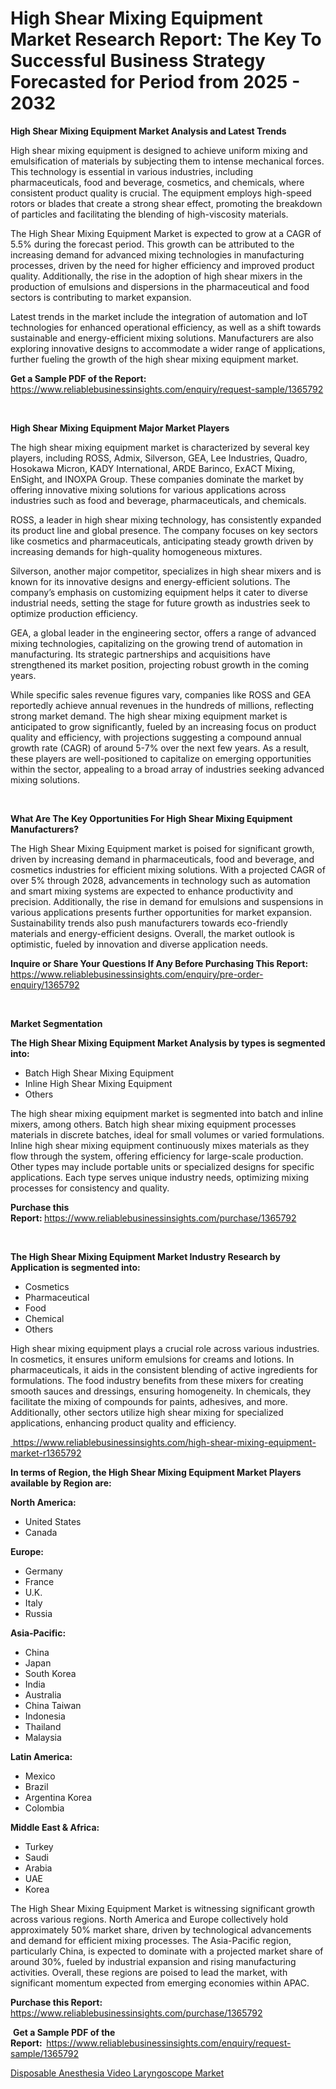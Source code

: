 <p><h1>High Shear Mixing Equipment Market Research Report: The Key To Successful Business Strategy Forecasted for Period from 2025 - 2032</h1></p><p><strong>High Shear Mixing Equipment Market Analysis and Latest Trends</strong></p>
<p><p>High shear mixing equipment is designed to achieve uniform mixing and emulsification of materials by subjecting them to intense mechanical forces. This technology is essential in various industries, including pharmaceuticals, food and beverage, cosmetics, and chemicals, where consistent product quality is crucial. The equipment employs high-speed rotors or blades that create a strong shear effect, promoting the breakdown of particles and facilitating the blending of high-viscosity materials.</p><p>The High Shear Mixing Equipment Market is expected to grow at a CAGR of 5.5% during the forecast period. This growth can be attributed to the increasing demand for advanced mixing technologies in manufacturing processes, driven by the need for higher efficiency and improved product quality. Additionally, the rise in the adoption of high shear mixers in the production of emulsions and dispersions in the pharmaceutical and food sectors is contributing to market expansion. </p><p>Latest trends in the market include the integration of automation and IoT technologies for enhanced operational efficiency, as well as a shift towards sustainable and energy-efficient mixing solutions. Manufacturers are also exploring innovative designs to accommodate a wider range of applications, further fueling the growth of the high shear mixing equipment market.</p></p>
<p><strong>Get a Sample PDF of the Report:&nbsp;</strong> <a href="https://www.reliablebusinessinsights.com/enquiry/request-sample/1365792?utm_campaign=3003&utm_medium=2&utm_source=Github&utm_content=ia&utm_term=22032025&utm_id=high-shear-mixing-equipment">https://www.reliablebusinessinsights.com/enquiry/request-sample/1365792</a></p>
<p>&nbsp;</p>
<p><strong>High Shear Mixing Equipment Major Market Players</strong></p>
<p><p>The high shear mixing equipment market is characterized by several key players, including ROSS, Admix, Silverson, GEA, Lee Industries, Quadro, Hosokawa Micron, KADY International, ARDE Barinco, ExACT Mixing, EnSight, and INOXPA Group. These companies dominate the market by offering innovative mixing solutions for various applications across industries such as food and beverage, pharmaceuticals, and chemicals.</p><p>ROSS, a leader in high shear mixing technology, has consistently expanded its product line and global presence. The company focuses on key sectors like cosmetics and pharmaceuticals, anticipating steady growth driven by increasing demands for high-quality homogeneous mixtures.</p><p>Silverson, another major competitor, specializes in high shear mixers and is known for its innovative designs and energy-efficient solutions. The company’s emphasis on customizing equipment helps it cater to diverse industrial needs, setting the stage for future growth as industries seek to optimize production efficiency.</p><p>GEA, a global leader in the engineering sector, offers a range of advanced mixing technologies, capitalizing on the growing trend of automation in manufacturing. Its strategic partnerships and acquisitions have strengthened its market position, projecting robust growth in the coming years.</p><p>While specific sales revenue figures vary, companies like ROSS and GEA reportedly achieve annual revenues in the hundreds of millions, reflecting strong market demand. The high shear mixing equipment market is anticipated to grow significantly, fueled by an increasing focus on product quality and efficiency, with projections suggesting a compound annual growth rate (CAGR) of around 5-7% over the next few years. As a result, these players are well-positioned to capitalize on emerging opportunities within the sector, appealing to a broad array of industries seeking advanced mixing solutions.</p></p>
<p>&nbsp;</p>
<p><strong>What Are The Key Opportunities For High Shear Mixing Equipment Manufacturers?</strong></p>
<p><p>The High Shear Mixing Equipment market is poised for significant growth, driven by increasing demand in pharmaceuticals, food and beverage, and cosmetics industries for efficient mixing solutions. With a projected CAGR of over 5% through 2028, advancements in technology such as automation and smart mixing systems are expected to enhance productivity and precision. Additionally, the rise in demand for emulsions and suspensions in various applications presents further opportunities for market expansion. Sustainability trends also push manufacturers towards eco-friendly materials and energy-efficient designs. Overall, the market outlook is optimistic, fueled by innovation and diverse application needs.</p></p>
<p><strong>Inquire or Share Your Questions If Any Before Purchasing This Report:</strong> <a href="https://www.reliablebusinessinsights.com/enquiry/pre-order-enquiry/1365792?utm_campaign=3003&utm_medium=2&utm_source=Github&utm_content=ia&utm_term=22032025&utm_id=high-shear-mixing-equipment">https://www.reliablebusinessinsights.com/enquiry/pre-order-enquiry/1365792</a></p>
<p>&nbsp;</p>
<p><strong>Market Segmentation</strong></p>
<p><strong>The High Shear Mixing Equipment Market Analysis by types is segmented into:</strong></p>
<p><ul><li>Batch High Shear Mixing Equipment</li><li>Inline High Shear Mixing Equipment</li><li>Others</li></ul></p>
<p><p>The high shear mixing equipment market is segmented into batch and inline mixers, among others. Batch high shear mixing equipment processes materials in discrete batches, ideal for small volumes or varied formulations. Inline high shear mixing equipment continuously mixes materials as they flow through the system, offering efficiency for large-scale production. Other types may include portable units or specialized designs for specific applications. Each type serves unique industry needs, optimizing mixing processes for consistency and quality.</p></p>
<p><strong>Purchase this Report:&nbsp;</strong><a href="https://www.reliablebusinessinsights.com/purchase/1365792?utm_campaign=3003&utm_medium=2&utm_source=Github&utm_content=ia&utm_term=22032025&utm_id=high-shear-mixing-equipment">https://www.reliablebusinessinsights.com/purchase/1365792</a></p>
<p>&nbsp;</p>
<p><strong>The High Shear Mixing Equipment Market Industry Research by Application is segmented into:</strong></p>
<p><ul><li>Cosmetics</li><li>Pharmaceutical</li><li>Food</li><li>Chemical</li><li>Others</li></ul></p>
<p><p>High shear mixing equipment plays a crucial role across various industries. In cosmetics, it ensures uniform emulsions for creams and lotions. In pharmaceuticals, it aids in the consistent blending of active ingredients for formulations. The food industry benefits from these mixers for creating smooth sauces and dressings, ensuring homogeneity. In chemicals, they facilitate the mixing of compounds for paints, adhesives, and more. Additionally, other sectors utilize high shear mixing for specialized applications, enhancing product quality and efficiency.</p></p>
<p><a href="https://www.reliablebusinessinsights.com/high-shear-mixing-equipment-market-r1365792?utm_campaign=3003&utm_medium=2&utm_source=Github&utm_content=ia&utm_term=22032025&utm_id=high-shear-mixing-equipment">&nbsp;https://www.reliablebusinessinsights.com/high-shear-mixing-equipment-market-r1365792</a></p>
<p><strong>In terms of Region, the High Shear Mixing Equipment Market Players available by Region are:</strong></p>
<p>
    <p> <strong> North America: </strong>
        <ul>
            <li>United States</li>
            <li>Canada</li>
        </ul>
        </p> 
    <p> <strong> Europe: </strong>
        <ul>
            <li>Germany</li>
            <li>France</li>
            <li>U.K.</li>
            <li>Italy</li>
            <li>Russia</li>
        </ul>
        </p> 
    <p> <strong> Asia-Pacific: </strong>
        <ul>
            <li>China</li>
            <li>Japan</li>
            <li>South Korea</li>
            <li>India</li>
            <li>Australia</li>
            <li>China Taiwan</li>
            <li>Indonesia</li>
            <li>Thailand</li>
            <li>Malaysia</li>
        </ul>
        </p> 
    <p> <strong> Latin America: </strong>
        <ul>
            <li>Mexico</li>
            <li>Brazil</li>
            <li>Argentina Korea</li>
            <li>Colombia</li>
        </ul>
        </p> 
    <p> <strong> Middle East & Africa: </strong>
        <ul>
            <li>Turkey</li>
            <li>Saudi</li>
            <li>Arabia</li>
            <li>UAE</li>
            <li>Korea</li>
        </ul>
    </p>
    </p>
<p><p>The High Shear Mixing Equipment Market is witnessing significant growth across various regions. North America and Europe collectively hold approximately 50% market share, driven by technological advancements and demand for efficient mixing processes. The Asia-Pacific region, particularly China, is expected to dominate with a projected market share of around 30%, fueled by industrial expansion and rising manufacturing activities. Overall, these regions are poised to lead the market, with significant momentum expected from emerging economies within APAC.</p></p>
<p><strong>Purchase this Report: </strong><a href="https://www.reliablebusinessinsights.com/purchase/1365792?utm_campaign=3003&utm_medium=2&utm_source=Github&utm_content=ia&utm_term=22032025&utm_id=high-shear-mixing-equipment">https://www.reliablebusinessinsights.com/purchase/1365792</a></p>
<p>&nbsp;<strong>Get a Sample PDF of the Report:&nbsp;&nbsp;</strong><a href="https://www.reliablebusinessinsights.com/enquiry/request-sample/1365792?utm_campaign=3003&utm_medium=2&utm_source=Github&utm_content=ia&utm_term=22032025&utm_id=high-shear-mixing-equipment">https://www.reliablebusinessinsights.com/enquiry/request-sample/1365792</a></p>
<p><strong></strong></p>
<p><p><a href="https://github.com/muhjanaidu/Market-Research-Report-List-1/blob/main/disposable-anesthesia-video-laryngoscope-market.md?utm_campaign=3003&utm_medium=2&utm_source=Github&utm_content=ia&utm_term=22032025&utm_id=high-shear-mixing-equipment">Disposable Anesthesia Video Laryngoscope Market</a></p></p>